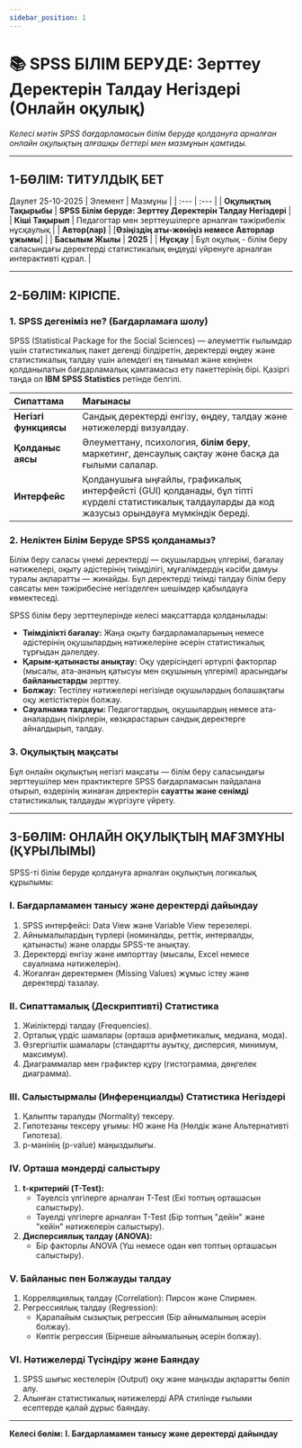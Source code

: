 ```yaml
---
sidebar_position: 1
---
```


# 📚 SPSS БІЛІМ БЕРУДЕ: Зерттеу Деректерін Талдау Негіздері (Онлайн оқулық)

*Келесі мәтін SPSS бағдарламасын білім беруде қолдануға арналған онлайн оқулықтың алғашқы беттері мен мазмұнын қамтиды.*

---

## 1-БӨЛІМ: ТИТУЛДЫҚ БЕТ
Даулет 25-10-2025
| Элемент | Мазмұны |
| :--- | :--- |
| **Оқулықтың Тақырыбы** | **SPSS Білім беруде: Зерттеу Деректерін Талдау Негіздері** |
| **Кіші Тақырып** | Педагогтар мен зерттеушілерге арналған тәжірибелік нұсқаулық |
| **Автор(лар)** | [**Өзіңіздің аты-жөніңіз немесе Авторлар ұжымы**] |
| **Басылым Жылы** | **2025** |
| **Нұсқау** | Бұл оқулық - білім беру саласындағы деректерді статистикалық өңдеуді үйренуге арналған интерактивті құрал. |

---

## 2-БӨЛІМ: КІРІСПЕ.

### 1. SPSS дегеніміз не? (Бағдарламаға шолу)

SPSS (Statistical Package for the Social Sciences) — әлеуметтік ғылымдар үшін статистикалық пакет дегенді білдіретін, деректерді өңдеу және статистикалық талдау үшін әлемдегі ең танымал және кеңінен қолданылатын бағдарламалық қамтамасыз ету пакеттерінің бірі. Қазіргі таңда ол **IBM SPSS Statistics** ретінде белгілі.

| Сипаттама | Мағынасы |
| :--- | :--- |
| **Негізгі функциясы** | Сандық деректерді енгізу, өңдеу, талдау және нәтижелерді визуалдау. |
| **Қолданыс аясы** | Әлеуметтану, психология, **білім беру**, маркетинг, денсаулық сақтау және басқа да ғылыми салалар. |
| **Интерфейс** | Қолданушыға ыңғайлы, графикалық интерфейсті (GUI) қолданады, бұл тіпті күрделі статистикалық талдауларды да код жазусыз орындауға мүмкіндік береді. |

### 2. Неліктен Білім Беруде SPSS қолданамыз?

Білім беру саласы үнемі деректерді — оқушылардың үлгерімі, бағалау нәтижелері, оқыту әдістерінің тиімділігі, мұғалімдердің кәсіби дамуы туралы ақпаратты — жинайды. Бұл деректерді тиімді талдау білім беру саясаты мен тәжірибесіне негізделген шешімдер қабылдауға көмектеседі.

SPSS білім беру зерттеулерінде келесі мақсаттарда қолданылады:

* **Тиімділікті бағалау:** Жаңа оқыту бағдарламаларының немесе әдістерінің оқушылардың нәтижелеріне әсерін статистикалық тұрғыдан дәлелдеу.
* **Қарым-қатынасты анықтау:** Оқу үдерісіндегі әртүрлі факторлар (мысалы, ата-ананың қатысуы мен оқушының үлгерімі) арасындағы **байланыстарды** зерттеу.
* **Болжау:** Тестілеу нәтижелері негізінде оқушылардың болашақтағы оқу жетістіктерін болжау.
* **Сауалнама талдауы:** Педагогтардың, оқушылардың немесе ата-аналардың пікірлерін, көзқарастарын сандық деректерге айналдырып, талдау.

### 3. Оқулықтың мақсаты

Бұл онлайн оқулықтың негізгі мақсаты — білім беру саласындағы зерттеушілер мен практиктерге SPSS бағдарламасын пайдалана отырып, өздерінің жинаған деректерін **сауатты және сенімді** статистикалық талдауды жүргізуге үйрету.

---

## 3-БӨЛІМ: ОНЛАЙН ОҚУЛЫҚТЫҢ МАҒЗМҰНЫ (ҚҰРЫЛЫМЫ)

SPSS-ті білім беруде қолдануға арналған оқулықтың логикалық құрылымы:

### I. Бағдарламамен танысу және деректерді дайындау
1. SPSS интерфейсі: Data View және Variable View терезелері.
2. Айнымалылардың түрлері (номиналды, реттік, интервалды, қатынасты) және оларды SPSS-те анықтау.
3. Деректерді енгізу және импорттау (мысалы, Excel немесе сауалнама нәтижелерін).
4. Жоғалған деректермен (Missing Values) жұмыс істеу және деректерді тазалау.

### II. Сипаттамалық (Дескриптивті) Статистика
1. Жиіліктерді талдау (Frequencies).
2. Орталық үрдіс шамалары (орташа арифметикалық, медиана, мода).
3. Өзгергіштік шамалары (стандартты ауытқу, дисперсия, минимум, максимум).
4. Диаграммалар мен графиктер құру (гистограмма, дөңгелек диаграмма).

### III. Салыстырмалы (Инференциалды) Статистика Негіздері
1. Қалыпты таралуды (Normality) тексеру.
2. Гипотезаны тексеру ұғымы: H0 және Ha (Нөлдік және Альтернативті Гипотеза).
3. p-мәнінің (p-value) маңыздылығы.

### IV. Орташа мәндерді салыстыру
1. **t-критерийі (T-Test):**
    * Тәуелсіз үлгілерге арналған T-Test (Екі топтың орташасын салыстыру).
    * Тәуелді үлгілерге арналған T-Test (Бір топтың "дейін" және "кейін" нәтижелерін салыстыру).
2. **Дисперсиялық талдау (ANOVA):**
    * Бір факторлы ANOVA (Үш немесе одан көп топтың орташасын салыстыру).

### V. Байланыс пен Болжауды талдау
1. Корреляциялық талдау (Correlation): Пирсон және Спирмен.
2. Регрессиялық талдау (Regression):
    * Қарапайым сызықтық регрессия (Бір айнымалының әсерін болжау).
    * Көптік регрессия (Бірнеше айнымалының әсерін болжау).

### VI. Нәтижелерді Түсіндіру және Баяндау
1. SPSS шығыс кестелерін (Output) оқу және маңызды ақпаратты бөліп алу.
2. Алынған статистикалық нәтижелерді APA стилінде ғылыми есептерде қалай дұрыс баяндау.

---

**Келесі бөлім:** **I. Бағдарламамен танысу және деректерді дайындау**


